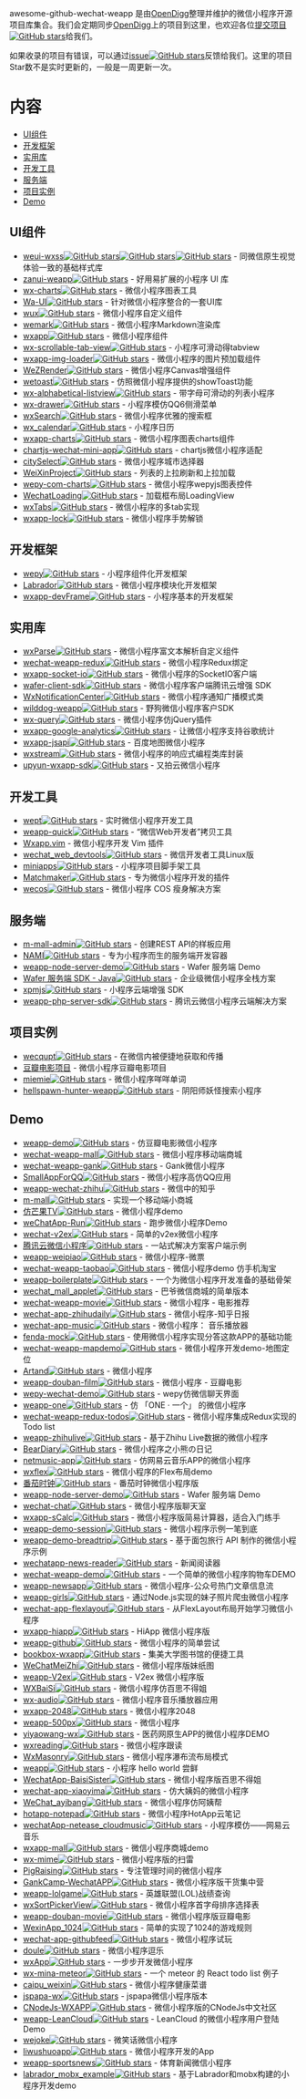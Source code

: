 awesome-github-wechat-weapp 是由[OpenDigg](http://www.opendigg.com/)整理并维护的微信小程序开源项目库集合。我们会定期同步[OpenDigg](http://www.opendigg.com/tags/wechat-app)上的项目到这里，也欢迎各位[提交项目](https://github.com/opendigg/opending-share-projects)[![GitHub stars](https://img.shields.io/github/stars/opendigg/opending-share-projects.svg?style=flat&label=Star)](https://github.com/opendigg/opending-share-projects/stargazers)给我们。 

如果收录的项目有错误，可以通过[issue](https://github.com/opendigg/awesome-github-wechat-weapp/issues)[![GitHub stars](https://img.shields.io/github/stars/opendigg/awesome-github-wechat-weapp/issues.svg?style=flat&label=Star)](https://github.com/opendigg/awesome-github-wechat-weapp/issues/stargazers)反馈给我们。这里的项目Star数不是实时更新的，一般是一周更新一次。 

# 内容 

- [UI组件](#UI组件) 
- [开发框架](#开发框架) 
- [实用库](#实用库) 
- [开发工具](#开发工具) 
- [服务端](#服务端) 
- [项目实例](#项目实例) 
- [Demo](#Demo) 

## UI组件 

- [weui-wxss](https://github.com/weui/weui-wxss)[![GitHub stars](https://img.shields.io/github/stars/weui/weui-wxss.svg?style=flat&label=Star)](https://github.com/weui/weui-wxss/stargazers)[![GitHub stars](https://img.shields.io/github/stars/weui/weui-wxss.svg?style=flat&label=Star)](https://github.com/weui/weui-wxss/stargazers)[![GitHub stars](https://img.shields.io/github/stars/weui/weui-wxss/stargazers.svg?style=flat&label=Star)](https://github.com/weui/weui-wxss/stargazers/stargazers)  - 同微信原生视觉体验一致的基础样式库 
- [zanui-weapp](https://github.com/youzan/zanui-weapp)[![GitHub stars](https://img.shields.io/github/stars/youzan/zanui-weapp.svg?style=flat&label=Star)](https://github.com/youzan/zanui-weapp/stargazers)  - 好用易扩展的小程序 UI 库 
- [wx-charts](https://github.com/xiaolin3303/wx-charts)[![GitHub stars](https://img.shields.io/github/stars/xiaolin3303/wx-charts.svg?style=flat&label=Star)](https://github.com/xiaolin3303/wx-charts/stargazers)  - 微信小程序图表工具 
- [Wa-UI](https://github.com/liujians/Wa-UI)[![GitHub stars](https://img.shields.io/github/stars/liujians/Wa-UI.svg?style=flat&label=Star)](https://github.com/liujians/Wa-UI/stargazers)  - 针对微信小程序整合的一套UI库 
- [wux](https://github.com/skyvow/wux)[![GitHub stars](https://img.shields.io/github/stars/skyvow/wux.svg?style=flat&label=Star)](https://github.com/skyvow/wux/stargazers)  - 微信小程序自定义组件 
- [wemark](https://github.com/TooBug/wemark)[![GitHub stars](https://img.shields.io/github/stars/TooBug/wemark.svg?style=flat&label=Star)](https://github.com/TooBug/wemark/stargazers)  - 微信小程序Markdown渲染库 
- [wxapp](https://github.com/youzouzou/wxapp)[![GitHub stars](https://img.shields.io/github/stars/youzouzou/wxapp.svg?style=flat&label=Star)](https://github.com/youzouzou/wxapp/stargazers)  - 微信小程序组件 
- [wx-scrollable-tab-view](https://github.com/zhongjie-chen/wx-scrollable-tab-view)[![GitHub stars](https://img.shields.io/github/stars/zhongjie-chen/wx-scrollable-tab-view.svg?style=flat&label=Star)](https://github.com/zhongjie-chen/wx-scrollable-tab-view/stargazers)  - 小程序可滑动得tabview 
- [wxapp-img-loader](https://github.com/o2team/wxapp-img-loader)[![GitHub stars](https://img.shields.io/github/stars/o2team/wxapp-img-loader.svg?style=flat&label=Star)](https://github.com/o2team/wxapp-img-loader/stargazers)  - 微信小程序的图片预加载组件 
- [WeZRender](https://github.com/guyoung/WeZRender)[![GitHub stars](https://img.shields.io/github/stars/guyoung/WeZRender.svg?style=flat&label=Star)](https://github.com/guyoung/WeZRender/stargazers)  - 微信小程序Canvas增强组件 
- [wetoast](https://github.com/kiinlam/wetoast)[![GitHub stars](https://img.shields.io/github/stars/kiinlam/wetoast.svg?style=flat&label=Star)](https://github.com/kiinlam/wetoast/stargazers)  - 仿照微信小程序提供的showToast功能 
- [wx-alphabetical-listview](https://github.com/zhongjie-chen/wx-alphabetical-listview)[![GitHub stars](https://img.shields.io/github/stars/zhongjie-chen/wx-alphabetical-listview.svg?style=flat&label=Star)](https://github.com/zhongjie-chen/wx-alphabetical-listview/stargazers)  - 带字母可滑动的列表小程序 
- [wx-drawer](https://github.com/zhongjie-chen/wx-drawer)[![GitHub stars](https://img.shields.io/github/stars/zhongjie-chen/wx-drawer.svg?style=flat&label=Star)](https://github.com/zhongjie-chen/wx-drawer/stargazers)  - 小程序模仿QQ6侧滑菜单 
- [wxSearch](https://github.com/icindy/wxSearch)[![GitHub stars](https://img.shields.io/github/stars/icindy/wxSearch.svg?style=flat&label=Star)](https://github.com/icindy/wxSearch/stargazers)  - 微信小程序优雅的搜索框 
- [wx_calendar](https://github.com/treadpit/wx_calendar)[![GitHub stars](https://img.shields.io/github/stars/treadpit/wx_calendar.svg?style=flat&label=Star)](https://github.com/treadpit/wx_calendar/stargazers)  - 小程序日历 
- [wxapp-charts](https://github.com/hawx1993/wxapp-charts)[![GitHub stars](https://img.shields.io/github/stars/hawx1993/wxapp-charts.svg?style=flat&label=Star)](https://github.com/hawx1993/wxapp-charts/stargazers)  - 微信小程序图表charts组件 
- [chartjs-wechat-mini-app](https://github.com/xiabingwu/chartjs-wechat-mini-app)[![GitHub stars](https://img.shields.io/github/stars/xiabingwu/chartjs-wechat-mini-app.svg?style=flat&label=Star)](https://github.com/xiabingwu/chartjs-wechat-mini-app/stargazers)  - chartjs微信小程序适配 
- [citySelect](https://github.com/chenjinxinlove/citySelect)[![GitHub stars](https://img.shields.io/github/stars/chenjinxinlove/citySelect.svg?style=flat&label=Star)](https://github.com/chenjinxinlove/citySelect/stargazers)  - 微信小程序城市选择器 
- [WeiXinProject](https://github.com/lidong1665/WeiXinProject)[![GitHub stars](https://img.shields.io/github/stars/lidong1665/WeiXinProject.svg?style=flat&label=Star)](https://github.com/lidong1665/WeiXinProject/stargazers)  - 列表的上拉刷新和上拉加载 
- [wepy-com-charts](https://github.com/CalvinHong/wepy-com-charts)[![GitHub stars](https://img.shields.io/github/stars/CalvinHong/wepy-com-charts.svg?style=flat&label=Star)](https://github.com/CalvinHong/wepy-com-charts/stargazers)  - 微信小程序wepyjs图表控件 
- [WechatLoading](https://github.com/qq273681448/WechatLoading)[![GitHub stars](https://img.shields.io/github/stars/qq273681448/WechatLoading.svg?style=flat&label=Star)](https://github.com/qq273681448/WechatLoading/stargazers)  - 加载框布局LoadingView 
- [wxTabs](https://github.com/hss01248/wxTabs)[![GitHub stars](https://img.shields.io/github/stars/hss01248/wxTabs.svg?style=flat&label=Star)](https://github.com/hss01248/wxTabs/stargazers)  - 微信小程序的多tab实现 
- [wxapp-lock](https://github.com/demi520/wxapp-lock)[![GitHub stars](https://img.shields.io/github/stars/demi520/wxapp-lock.svg?style=flat&label=Star)](https://github.com/demi520/wxapp-lock/stargazers)  - 微信小程序手势解锁 

## 开发框架 

- [wepy](https://github.com/wepyjs/wepy)[![GitHub stars](https://img.shields.io/github/stars/wepyjs/wepy.svg?style=flat&label=Star)](https://github.com/wepyjs/wepy/stargazers)  - 小程序组件化开发框架 
- [Labrador](https://github.com/maichong/labrador)[![GitHub stars](https://img.shields.io/github/stars/maichong/labrador.svg?style=flat&label=Star)](https://github.com/maichong/labrador/stargazers)  - 微信小程序模块化开发框架 
- [wxapp-devFrame](https://github.com/hss01248/wxapp-devFrame)[![GitHub stars](https://img.shields.io/github/stars/hss01248/wxapp-devFrame.svg?style=flat&label=Star)](https://github.com/hss01248/wxapp-devFrame/stargazers)  - 小程序基本的开发框架 

## 实用库 

- [wxParse](https://github.com/icindy/wxParse)[![GitHub stars](https://img.shields.io/github/stars/icindy/wxParse.svg?style=flat&label=Star)](https://github.com/icindy/wxParse/stargazers)  - 微信小程序富文本解析自定义组件 
- [wechat-weapp-redux](https://github.com/charleyw/wechat-weapp-redux)[![GitHub stars](https://img.shields.io/github/stars/charleyw/wechat-weapp-redux.svg?style=flat&label=Star)](https://github.com/charleyw/wechat-weapp-redux/stargazers)  - 微信小程序Redux绑定 
- [wxapp-socket-io](https://github.com/fanweixiao/wxapp-socket-io)[![GitHub stars](https://img.shields.io/github/stars/fanweixiao/wxapp-socket-io.svg?style=flat&label=Star)](https://github.com/fanweixiao/wxapp-socket-io/stargazers)  - 微信小程序的SocketIO客户端 
- [wafer-client-sdk](https://github.com/tencentyun/weapp-client-sdk)[![GitHub stars](https://img.shields.io/github/stars/tencentyun/weapp-client-sdk.svg?style=flat&label=Star)](https://github.com/tencentyun/weapp-client-sdk/stargazers)  - 微信小程序客户端腾讯云增强 SDK 
- [WxNotificationCenter](https://github.com/icindy/WxNotificationCenter)[![GitHub stars](https://img.shields.io/github/stars/icindy/WxNotificationCenter.svg?style=flat&label=Star)](https://github.com/icindy/WxNotificationCenter/stargazers)  - 微信小程序通知广播模式类 
- [wilddog-weapp](https://github.com/WildDogTeam/wilddog-weapp)[![GitHub stars](https://img.shields.io/github/stars/WildDogTeam/wilddog-weapp.svg?style=flat&label=Star)](https://github.com/WildDogTeam/wilddog-weapp/stargazers)  - 野狗微信小程序客户SDK 
- [wx-query](https://github.com/stephenml/wx-query)[![GitHub stars](https://img.shields.io/github/stars/stephenml/wx-query.svg?style=flat&label=Star)](https://github.com/stephenml/wx-query/stargazers)  - 微信小程序仿jQuery插件 
- [wxapp-google-analytics](https://github.com/rchunping/wxapp-google-analytics)[![GitHub stars](https://img.shields.io/github/stars/rchunping/wxapp-google-analytics.svg?style=flat&label=Star)](https://github.com/rchunping/wxapp-google-analytics/stargazers)  - 让微信小程序支持谷歌统计 
- [wxapp-jsapi](https://github.com/baidumapapi/wxapp-jsapi)[![GitHub stars](https://img.shields.io/github/stars/baidumapapi/wxapp-jsapi.svg?style=flat&label=Star)](https://github.com/baidumapapi/wxapp-jsapi/stargazers)  - 百度地图微信小程序 
- [wxstream](https://github.com/wpcfan/wxstream)[![GitHub stars](https://img.shields.io/github/stars/wpcfan/wxstream.svg?style=flat&label=Star)](https://github.com/wpcfan/wxstream/stargazers)  - 微信小程序的响应式编程类库封装 
- [upyun-wxapp-sdk](https://github.com/upyun/upyun-wxapp-sdk)[![GitHub stars](https://img.shields.io/github/stars/upyun/upyun-wxapp-sdk.svg?style=flat&label=Star)](https://github.com/upyun/upyun-wxapp-sdk/stargazers)  - 又拍云微信小程序 

## 开发工具 

- [wept](https://github.com/chemzqm/wept)[![GitHub stars](https://img.shields.io/github/stars/chemzqm/wept.svg?style=flat&label=Star)](https://github.com/chemzqm/wept/stargazers)  - 实时微信小程序开发工具 
- [weapp-quick](https://github.com/phodal/weapp-quick)[![GitHub stars](https://img.shields.io/github/stars/phodal/weapp-quick.svg?style=flat&label=Star)](https://github.com/phodal/weapp-quick/stargazers)  - “微信Web开发者”拷贝工具 
- [Wxapp.vim](https://github.com/chemzqm/wxapp.vim)  - 微信小程序开发 Vim 插件 
- [wechat_web_devtools](https://github.com/yuan1994/wechat_web_devtools)[![GitHub stars](https://img.shields.io/github/stars/yuan1994/wechat_web_devtools.svg?style=flat&label=Star)](https://github.com/yuan1994/wechat_web_devtools/stargazers)  - 微信开发者工具Linux版 
- [miniapps](https://github.com/DDFE/miniapps)[![GitHub stars](https://img.shields.io/github/stars/DDFE/miniapps.svg?style=flat&label=Star)](https://github.com/DDFE/miniapps/stargazers)  - 小程序项目脚手架工具 
- [Matchmaker](https://github.com/lypeer/Matchmaker)[![GitHub stars](https://img.shields.io/github/stars/lypeer/Matchmaker.svg?style=flat&label=Star)](https://github.com/lypeer/Matchmaker/stargazers)  - 专为微信小程序开发的插件 
- [wecos](https://github.com/tencentyun/wecos)[![GitHub stars](https://img.shields.io/github/stars/tencentyun/wecos.svg?style=flat&label=Star)](https://github.com/tencentyun/wecos/stargazers)  - 微信小程序 COS 瘦身解决方案 

## 服务端 

- [m-mall-admin](https://github.com/skyvow/m-mall-admin)[![GitHub stars](https://img.shields.io/github/stars/skyvow/m-mall-admin.svg?style=flat&label=Star)](https://github.com/skyvow/m-mall-admin/stargazers)  - 创建REST API的样板应用 
- [NAMI](https://github.com/wodenwang/nami)[![GitHub stars](https://img.shields.io/github/stars/wodenwang/nami.svg?style=flat&label=Star)](https://github.com/wodenwang/nami/stargazers)  - 专为小程序而生的服务端开发容器 
- [weapp-node-server-demo](https://github.com/tencentyun/weapp-node-server-demo)[![GitHub stars](https://img.shields.io/github/stars/tencentyun/weapp-node-server-demo.svg?style=flat&label=Star)](https://github.com/tencentyun/weapp-node-server-demo/stargazers)  - Wafer 服务端 Demo 
- [Wafer 服务端 SDK - Java](https://github.com/tencentyun/weapp-java-server-sdk)[![GitHub stars](https://img.shields.io/github/stars/tencentyun/weapp-java-server-sdk.svg?style=flat&label=Star)](https://github.com/tencentyun/weapp-java-server-sdk/stargazers)  - 企业级微信小程序全栈方案 
- [xpmjs](https://github.com/XpmJS/xpmjs)[![GitHub stars](https://img.shields.io/github/stars/XpmJS/xpmjs.svg?style=flat&label=Star)](https://github.com/XpmJS/xpmjs/stargazers)  - 小程序云端增强 SDK 
- [weapp-php-server-sdk](https://github.com/tencentyun/weapp-php-server-sdk)[![GitHub stars](https://img.shields.io/github/stars/tencentyun/weapp-php-server-sdk.svg?style=flat&label=Star)](https://github.com/tencentyun/weapp-php-server-sdk/stargazers)  - 腾讯云微信小程序云端解决方案 

## 项目实例 

- [wecqupt](https://github.com/lanshan-studio/wecqupt)[![GitHub stars](https://img.shields.io/github/stars/lanshan-studio/wecqupt.svg?style=flat&label=Star)](https://github.com/lanshan-studio/wecqupt/stargazers)  - 在微信内被便捷地获取和传播 
- [豆瓣电影项目](https://github.com/songhaoreact/豆瓣电影项目)  - 微信小程序豆瓣电影项目 
- [miemie](https://github.com/airingursb/miemie)[![GitHub stars](https://img.shields.io/github/stars/airingursb/miemie.svg?style=flat&label=Star)](https://github.com/airingursb/miemie/stargazers)  - 微信小程序咩咩单词 
- [hellspawn-hunter-weapp](https://github.com/bluedazzle/hellspawn-hunter-weapp)[![GitHub stars](https://img.shields.io/github/stars/bluedazzle/hellspawn-hunter-weapp.svg?style=flat&label=Star)](https://github.com/bluedazzle/hellspawn-hunter-weapp/stargazers)  - 阴阳师妖怪搜索小程序 

## Demo 

- [weapp-demo](https://github.com/zce/weapp-demo)[![GitHub stars](https://img.shields.io/github/stars/zce/weapp-demo.svg?style=flat&label=Star)](https://github.com/zce/weapp-demo/stargazers)  - 仿豆瓣电影微信小程序 
- [wechat-weapp-mall](https://github.com/liuxuanqiang/wechat-weapp-mall)[![GitHub stars](https://img.shields.io/github/stars/liuxuanqiang/wechat-weapp-mall.svg?style=flat&label=Star)](https://github.com/liuxuanqiang/wechat-weapp-mall/stargazers)  - 微信小程序移动端商城 
- [wechat-weapp-gank](https://github.com/lypeer/wechat-weapp-gank)[![GitHub stars](https://img.shields.io/github/stars/lypeer/wechat-weapp-gank.svg?style=flat&label=Star)](https://github.com/lypeer/wechat-weapp-gank/stargazers)  - Gank微信小程序 
- [SmallAppForQQ](https://github.com/xiehui999/SmallAppForQQ)[![GitHub stars](https://img.shields.io/github/stars/xiehui999/SmallAppForQQ.svg?style=flat&label=Star)](https://github.com/xiehui999/SmallAppForQQ/stargazers)  - 微信小程序高仿QQ应用 
- [weapp-wechat-zhihu](https://github.com/RebeccaHanjw/weapp-wechat-zhihu)[![GitHub stars](https://img.shields.io/github/stars/RebeccaHanjw/weapp-wechat-zhihu.svg?style=flat&label=Star)](https://github.com/RebeccaHanjw/weapp-wechat-zhihu/stargazers)  - 微信中的知乎 
- [m-mall](https://github.com/skyvow/m-mall)[![GitHub stars](https://img.shields.io/github/stars/skyvow/m-mall.svg?style=flat&label=Star)](https://github.com/skyvow/m-mall/stargazers)  - 实现一个移动端小商城 
- [仿芒果TV](https://github.com/web-Marker/wechat-Development)[![GitHub stars](https://img.shields.io/github/stars/web-Marker/wechat-Development.svg?style=flat&label=Star)](https://github.com/web-Marker/wechat-Development/stargazers)  - 微信小程序demo 
- [weChatApp-Run](https://github.com/alanwangmodify/weChatApp-Run)[![GitHub stars](https://img.shields.io/github/stars/alanwangmodify/weChatApp-Run.svg?style=flat&label=Star)](https://github.com/alanwangmodify/weChatApp-Run/stargazers)  - 跑步微信小程序Demo 
- [wechat-v2ex](https://github.com/jectychen/wechat-v2ex)[![GitHub stars](https://img.shields.io/github/stars/jectychen/wechat-v2ex.svg?style=flat&label=Star)](https://github.com/jectychen/wechat-v2ex/stargazers)  - 简单的v2ex微信小程序 
- [腾讯云微信小程序](https://github.com/tencentyun/weapp-client-demo)[![GitHub stars](https://img.shields.io/github/stars/tencentyun/weapp-client-demo.svg?style=flat&label=Star)](https://github.com/tencentyun/weapp-client-demo/stargazers)  - 一站式解决方案客户端示例 
- [weapp-weipiao](https://github.com/wangmingjob/weapp-weipiao)[![GitHub stars](https://img.shields.io/github/stars/wangmingjob/weapp-weipiao.svg?style=flat&label=Star)](https://github.com/wangmingjob/weapp-weipiao/stargazers)  - 微信小程序-微票 
- [wechat-weapp-taobao](https://github.com/ChangQing666/wechat-weapp-taobao)[![GitHub stars](https://img.shields.io/github/stars/ChangQing666/wechat-weapp-taobao.svg?style=flat&label=Star)](https://github.com/ChangQing666/wechat-weapp-taobao/stargazers)  - 微信小程序demo 仿手机淘宝 
- [weapp-boilerplate](https://github.com/zce/weapp-boilerplate)[![GitHub stars](https://img.shields.io/github/stars/zce/weapp-boilerplate.svg?style=flat&label=Star)](https://github.com/zce/weapp-boilerplate/stargazers)  - 一个为微信小程序开发准备的基础骨架 
- [wechat_mall_applet](https://github.com/bayetech/wechat_mall_applet)[![GitHub stars](https://img.shields.io/github/stars/bayetech/wechat_mall_applet.svg?style=flat&label=Star)](https://github.com/bayetech/wechat_mall_applet/stargazers)  - 巴爷微信商城的简单版本 
- [wechat-weapp-movie](https://github.com/yesifeng/wechat-weapp-movie)[![GitHub stars](https://img.shields.io/github/stars/yesifeng/wechat-weapp-movie.svg?style=flat&label=Star)](https://github.com/yesifeng/wechat-weapp-movie/stargazers)  - 微信小程序 - 电影推荐 
- [wechat-app-zhihudaily](https://github.com/myronliu347/wechat-app-zhihudaily)[![GitHub stars](https://img.shields.io/github/stars/myronliu347/wechat-app-zhihudaily.svg?style=flat&label=Star)](https://github.com/myronliu347/wechat-app-zhihudaily/stargazers)  - 微信小程序-知乎日报 
- [wechat-app-music](https://github.com/eyasliu/wechat-app-music)[![GitHub stars](https://img.shields.io/github/stars/eyasliu/wechat-app-music.svg?style=flat&label=Star)](https://github.com/eyasliu/wechat-app-music/stargazers)  - 微信小程序： 音乐播放器 
- [fenda-mock](https://github.com/davedavehong/fenda-mock)[![GitHub stars](https://img.shields.io/github/stars/davedavehong/fenda-mock.svg?style=flat&label=Star)](https://github.com/davedavehong/fenda-mock/stargazers)  - 使用微信小程序实现分答这款APP的基础功能 
- [wechat-weapp-mapdemo](https://github.com/giscafer/wechat-weapp-mapdemo)[![GitHub stars](https://img.shields.io/github/stars/giscafer/wechat-weapp-mapdemo.svg?style=flat&label=Star)](https://github.com/giscafer/wechat-weapp-mapdemo/stargazers)  - 微信小程序开发demo-地图定位 
- [Artand](https://github.com/SuperKieran/weapp-artand)[![GitHub stars](https://img.shields.io/github/stars/SuperKieran/weapp-artand.svg?style=flat&label=Star)](https://github.com/SuperKieran/weapp-artand/stargazers)  - 微信小程序 
- [weapp-douban-film](https://github.com/hingsir/weapp-douban-film)[![GitHub stars](https://img.shields.io/github/stars/hingsir/weapp-douban-film.svg?style=flat&label=Star)](https://github.com/hingsir/weapp-douban-film/stargazers)  - 微信小程序 - 豆瓣电影 
- [wepy-wechat-demo](https://github.com/wepyjs/wepy-wechat-demo)[![GitHub stars](https://img.shields.io/github/stars/wepyjs/wepy-wechat-demo.svg?style=flat&label=Star)](https://github.com/wepyjs/wepy-wechat-demo/stargazers)  - wepy仿微信聊天界面 
- [weapp-one](https://github.com/ahonn/weapp-one)[![GitHub stars](https://img.shields.io/github/stars/ahonn/weapp-one.svg?style=flat&label=Star)](https://github.com/ahonn/weapp-one/stargazers)  - 仿 「ONE · 一个」 的微信小程序 
- [wechat-weapp-redux-todos](https://github.com/charleyw/wechat-weapp-redux-todos)[![GitHub stars](https://img.shields.io/github/stars/charleyw/wechat-weapp-redux-todos.svg?style=flat&label=Star)](https://github.com/charleyw/wechat-weapp-redux-todos/stargazers)  - 微信小程序集成Redux实现的Todo list 
- [weapp-zhihulive](https://github.com/dongweiming/weapp-zhihulive)[![GitHub stars](https://img.shields.io/github/stars/dongweiming/weapp-zhihulive.svg?style=flat&label=Star)](https://github.com/dongweiming/weapp-zhihulive/stargazers)  - 基于Zhihu Live数据的微信小程序 
- [BearDiary](https://github.com/harveyqing/BearDiary)[![GitHub stars](https://img.shields.io/github/stars/harveyqing/BearDiary.svg?style=flat&label=Star)](https://github.com/harveyqing/BearDiary/stargazers)  - 微信小程序之小熊の日记 
- [netmusic-app](https://github.com/sqaiyan/netmusic-app)[![GitHub stars](https://img.shields.io/github/stars/sqaiyan/netmusic-app.svg?style=flat&label=Star)](https://github.com/sqaiyan/netmusic-app/stargazers)  - 仿网易云音乐APP的微信小程序 
- [wxflex](https://github.com/icindy/wxflex)[![GitHub stars](https://img.shields.io/github/stars/icindy/wxflex.svg?style=flat&label=Star)](https://github.com/icindy/wxflex/stargazers)  - 微信小程序的Flex布局demo 
- [番茄时钟](https://github.com/kraaas/timer)[![GitHub stars](https://img.shields.io/github/stars/kraaas/timer.svg?style=flat&label=Star)](https://github.com/kraaas/timer/stargazers)  - 番茄时钟微信小程序版 
- [weapp-node-server-demo](https://github.com/tencentyun/weapp-node-server-demo)[![GitHub stars](https://img.shields.io/github/stars/tencentyun/weapp-node-server-demo.svg?style=flat&label=Star)](https://github.com/tencentyun/weapp-node-server-demo/stargazers)  - Wafer 服务端 Demo 
- [wechat-chat](https://github.com/ericzyh/wechat-chat)[![GitHub stars](https://img.shields.io/github/stars/ericzyh/wechat-chat.svg?style=flat&label=Star)](https://github.com/ericzyh/wechat-chat/stargazers)  - 微信小程序版聊天室 
- [wxapp-sCalc](https://github.com/dunizb/wxapp-sCalc)[![GitHub stars](https://img.shields.io/github/stars/dunizb/wxapp-sCalc.svg?style=flat&label=Star)](https://github.com/dunizb/wxapp-sCalc/stargazers)  - 微信小程序版简易计算器，适合入门练手 
- [weapp-demo-session](https://github.com/CFETeam/weapp-demo-session)[![GitHub stars](https://img.shields.io/github/stars/CFETeam/weapp-demo-session.svg?style=flat&label=Star)](https://github.com/CFETeam/weapp-demo-session/stargazers)  - 微信小程序示例一笔到底 
- [weapp-demo-breadtrip](https://github.com/romoo/weapp-demo-breadtrip)[![GitHub stars](https://img.shields.io/github/stars/romoo/weapp-demo-breadtrip.svg?style=flat&label=Star)](https://github.com/romoo/weapp-demo-breadtrip/stargazers)  - 基于面包旅行 API 制作的微信小程序示例 
- [wechatapp-news-reader](https://github.com/vace/wechatapp-news-reader)[![GitHub stars](https://img.shields.io/github/stars/vace/wechatapp-news-reader.svg?style=flat&label=Star)](https://github.com/vace/wechatapp-news-reader/stargazers)  - 新闻阅读器 
- [wechat-weapp-demo](https://github.com/SeptemberMaples/wechat-weapp-demo)[![GitHub stars](https://img.shields.io/github/stars/SeptemberMaples/wechat-weapp-demo.svg?style=flat&label=Star)](https://github.com/SeptemberMaples/wechat-weapp-demo/stargazers)  - 一个简单的微信小程序购物车DEMO 
- [weapp-newsapp](https://github.com/hijiangtao/weapp-newsapp)[![GitHub stars](https://img.shields.io/github/stars/hijiangtao/weapp-newsapp.svg?style=flat&label=Star)](https://github.com/hijiangtao/weapp-newsapp/stargazers)  - 微信小程序-公众号热门文章信息流 
- [weapp-girls](https://github.com/litt1e-p/weapp-girls)[![GitHub stars](https://img.shields.io/github/stars/litt1e-p/weapp-girls.svg?style=flat&label=Star)](https://github.com/litt1e-p/weapp-girls/stargazers)  - 通过Node.js实现的妹子照片爬虫微信小程序 
- [wechat-app-flexlayout](https://github.com/hardog/wechat-app-flexlayout)[![GitHub stars](https://img.shields.io/github/stars/hardog/wechat-app-flexlayout.svg?style=flat&label=Star)](https://github.com/hardog/wechat-app-flexlayout/stargazers)  - 从FlexLayout布局开始学习微信小程序 
- [wxapp-hiapp](https://github.com/BelinChung/wxapp-hiapp)[![GitHub stars](https://img.shields.io/github/stars/BelinChung/wxapp-hiapp.svg?style=flat&label=Star)](https://github.com/BelinChung/wxapp-hiapp/stargazers)  - HiApp 微信小程序版 
- [weapp-github](https://github.com/zhengxiaowai/weapp-github)[![GitHub stars](https://img.shields.io/github/stars/zhengxiaowai/weapp-github.svg?style=flat&label=Star)](https://github.com/zhengxiaowai/weapp-github/stargazers)  - 微信小程序的简单尝试 
- [bookbox-wxapp](https://github.com/ToadWoo/bookbox-wxapp)[![GitHub stars](https://img.shields.io/github/stars/ToadWoo/bookbox-wxapp.svg?style=flat&label=Star)](https://github.com/ToadWoo/bookbox-wxapp/stargazers)  - 集美大学图书馆的便捷工具 
- [WeChatMeiZhi](https://github.com/brucevanfdm/WeChatMeiZhi)[![GitHub stars](https://img.shields.io/github/stars/brucevanfdm/WeChatMeiZhi.svg?style=flat&label=Star)](https://github.com/brucevanfdm/WeChatMeiZhi/stargazers)  - 微信小程序版妹纸图 
- [weapp-V2ex](https://github.com/bestony/weapp-V2ex)[![GitHub stars](https://img.shields.io/github/stars/bestony/weapp-V2ex.svg?style=flat&label=Star)](https://github.com/bestony/weapp-V2ex/stargazers)  - V2ex 微信小程序版 
- [WXBaiSi](https://github.com/SureZhangHW/WXBaiSi)[![GitHub stars](https://img.shields.io/github/stars/SureZhangHW/WXBaiSi.svg?style=flat&label=Star)](https://github.com/SureZhangHW/WXBaiSi/stargazers)  - 微信小程序仿百思不得姐 
- [wx-audio](https://github.com/xingbofeng/wx-audio)[![GitHub stars](https://img.shields.io/github/stars/xingbofeng/wx-audio.svg?style=flat&label=Star)](https://github.com/xingbofeng/wx-audio/stargazers)  - 微信小程序音乐播放器应用 
- [wxapp-2048](https://github.com/natee/wxapp-2048)[![GitHub stars](https://img.shields.io/github/stars/natee/wxapp-2048.svg?style=flat&label=Star)](https://github.com/natee/wxapp-2048/stargazers)  - 微信小程序2048 
- [weapp-500px](https://github.com/fluency03/weapp-500px)[![GitHub stars](https://img.shields.io/github/stars/fluency03/weapp-500px.svg?style=flat&label=Star)](https://github.com/fluency03/weapp-500px/stargazers)  - 微信小程序 
- [yiyaowang-wx](https://github.com/jiabinxu/yiyaowang-wx)[![GitHub stars](https://img.shields.io/github/stars/jiabinxu/yiyaowang-wx.svg?style=flat&label=Star)](https://github.com/jiabinxu/yiyaowang-wx/stargazers)  - 医药网原生APP的微信小程序DEMO 
- [wxreading](https://github.com/gxmzjxk/wxreading)[![GitHub stars](https://img.shields.io/github/stars/gxmzjxk/wxreading.svg?style=flat&label=Star)](https://github.com/gxmzjxk/wxreading/stargazers)  - 微信小程序跟读 
- [WxMasonry](https://github.com/icindy/WxMasonry)[![GitHub stars](https://img.shields.io/github/stars/icindy/WxMasonry.svg?style=flat&label=Star)](https://github.com/icindy/WxMasonry/stargazers)  - 微信小程序瀑布流布局模式 
- [weapp](https://github.com/kunkun12/weapp)[![GitHub stars](https://img.shields.io/github/stars/kunkun12/weapp.svg?style=flat&label=Star)](https://github.com/kunkun12/weapp/stargazers)  - 小程序 hello world 尝鲜 
- [WechatApp-BaisiSister](https://github.com/Symous/WechatApp-BaisiSister)[![GitHub stars](https://img.shields.io/github/stars/Symous/WechatApp-BaisiSister.svg?style=flat&label=Star)](https://github.com/Symous/WechatApp-BaisiSister/stargazers)  - 微信小程序版百思不得姐 
- [wechat-app-xiaoyima](https://github.com/iamjs1/wechat-app-xiaoyima)[![GitHub stars](https://img.shields.io/github/stars/iamjs1/wechat-app-xiaoyima.svg?style=flat&label=Star)](https://github.com/iamjs1/wechat-app-xiaoyima/stargazers)  - 仿大姨妈的微信小程序 
- [WeChat_ayibang](https://github.com/Sukura7/WeChat_ayibang)[![GitHub stars](https://img.shields.io/github/stars/Sukura7/WeChat_ayibang.svg?style=flat&label=Star)](https://github.com/Sukura7/WeChat_ayibang/stargazers)  - 微信小程序仿阿姨帮 
- [hotapp-notepad](https://github.com/hotapp888/hotapp-notepad)[![GitHub stars](https://img.shields.io/github/stars/hotapp888/hotapp-notepad.svg?style=flat&label=Star)](https://github.com/hotapp888/hotapp-notepad/stargazers)  - 微信小程序HotApp云笔记 
- [wechatApp-netease_cloudmusic](https://github.com/MengZhaoFly/wechatApp-netease_cloudmusic)[![GitHub stars](https://img.shields.io/github/stars/MengZhaoFly/wechatApp-netease_cloudmusic.svg?style=flat&label=Star)](https://github.com/MengZhaoFly/wechatApp-netease_cloudmusic/stargazers)  - 小程序模仿——网易云音乐 
- [wxapp-mall](https://github.com/lin-xin/wxapp-mall)[![GitHub stars](https://img.shields.io/github/stars/lin-xin/wxapp-mall.svg?style=flat&label=Star)](https://github.com/lin-xin/wxapp-mall/stargazers)  - 微信小程序商城demo 
- [wx-mime](https://github.com/jsongo/wx-mime)[![GitHub stars](https://img.shields.io/github/stars/jsongo/wx-mime.svg?style=flat&label=Star)](https://github.com/jsongo/wx-mime/stargazers)  - 微信小程序版的扫雷 
- [PigRaising](https://github.com/SeaHub/PigRaising)[![GitHub stars](https://img.shields.io/github/stars/SeaHub/PigRaising.svg?style=flat&label=Star)](https://github.com/SeaHub/PigRaising/stargazers)  - 专注管理时间的微信小程序 
- [GankCamp-WechatAPP](https://github.com/iwgang/GankCamp-WechatAPP)[![GitHub stars](https://img.shields.io/github/stars/iwgang/GankCamp-WechatAPP.svg?style=flat&label=Star)](https://github.com/iwgang/GankCamp-WechatAPP/stargazers)  - 微信小程序版干货集中营 
- [weapp-lolgame](https://github.com/xiaowenxia/weapp-lolgame)[![GitHub stars](https://img.shields.io/github/stars/xiaowenxia/weapp-lolgame.svg?style=flat&label=Star)](https://github.com/xiaowenxia/weapp-lolgame/stargazers)  - 英雄联盟(LOL)战绩查询 
- [wxSortPickerView](https://github.com/icindy/wxSortPickerView)[![GitHub stars](https://img.shields.io/github/stars/icindy/wxSortPickerView.svg?style=flat&label=Star)](https://github.com/icindy/wxSortPickerView/stargazers)  - 微信小程序首字母排序选择表 
- [weapp-douban-movie](https://github.com/David-Guo/weapp-douban-movie)[![GitHub stars](https://img.shields.io/github/stars/David-Guo/weapp-douban-movie.svg?style=flat&label=Star)](https://github.com/David-Guo/weapp-douban-movie/stargazers)  - 微信小程序版豆瓣电影 
- [WexinApp_1024](https://github.com/RedLove/WexinApp_1024)[![GitHub stars](https://img.shields.io/github/stars/RedLove/WexinApp_1024.svg?style=flat&label=Star)](https://github.com/RedLove/WexinApp_1024/stargazers)  - 简单的实现了1024的游戏规则 
- [wechat-app-githubfeed](https://github.com/uniquexiaobai/wechat-app-githubfeed)[![GitHub stars](https://img.shields.io/github/stars/uniquexiaobai/wechat-app-githubfeed.svg?style=flat&label=Star)](https://github.com/uniquexiaobai/wechat-app-githubfeed/stargazers)  - 微信小程序试玩 
- [doule](https://github.com/mkxiansheng/doule)[![GitHub stars](https://img.shields.io/github/stars/mkxiansheng/doule.svg?style=flat&label=Star)](https://github.com/mkxiansheng/doule/stargazers)  - 微信小程序逗乐 
- [wxApp](https://github.com/Gavin-YYC/wxApp)[![GitHub stars](https://img.shields.io/github/stars/Gavin-YYC/wxApp.svg?style=flat&label=Star)](https://github.com/Gavin-YYC/wxApp/stargazers)  - 一步步开发微信小程序 
- [wx-mina-meteor](https://github.com/leijing7/wx-mina-meteor)[![GitHub stars](https://img.shields.io/github/stars/leijing7/wx-mina-meteor.svg?style=flat&label=Star)](https://github.com/leijing7/wx-mina-meteor/stargazers)  - 一个 meteor 的 React todo list 例子 
- [caipu_weixin](https://github.com/bestTao/caipu_weixin)[![GitHub stars](https://img.shields.io/github/stars/bestTao/caipu_weixin.svg?style=flat&label=Star)](https://github.com/bestTao/caipu_weixin/stargazers)  - 微信小程序健康菜谱 
- [jspapa-wx](https://github.com/biggerV/jspapa-wx)[![GitHub stars](https://img.shields.io/github/stars/biggerV/jspapa-wx.svg?style=flat&label=Star)](https://github.com/biggerV/jspapa-wx/stargazers)  - jspapa微信小程序版本 
- [CNodeJs-WXAPP](https://github.com/Shaman05/CNodeJs-WXAPP)[![GitHub stars](https://img.shields.io/github/stars/Shaman05/CNodeJs-WXAPP.svg?style=flat&label=Star)](https://github.com/Shaman05/CNodeJs-WXAPP/stargazers)  - 微信小程序版的CNodeJs中文社区 
- [weapp-LeanCloud](https://github.com/bestony/weapp-LeanCloud)[![GitHub stars](https://img.shields.io/github/stars/bestony/weapp-LeanCloud.svg?style=flat&label=Star)](https://github.com/bestony/weapp-LeanCloud/stargazers)  - LeanCloud 的微信小程序用户登陆Demo 
- [wejoke](https://github.com/zszdevelop/wejoke)[![GitHub stars](https://img.shields.io/github/stars/zszdevelop/wejoke.svg?style=flat&label=Star)](https://github.com/zszdevelop/wejoke/stargazers)  - 微笑话微信小程序 
- [liwushuoapp](https://github.com/chongbenben/liwushuoapp)[![GitHub stars](https://img.shields.io/github/stars/chongbenben/liwushuoapp.svg?style=flat&label=Star)](https://github.com/chongbenben/liwushuoapp/stargazers)  - 微信小程序开发的App 
- [weapp-sportsnews](https://github.com/havenxie/weapp-sportsnews)[![GitHub stars](https://img.shields.io/github/stars/havenxie/weapp-sportsnews.svg?style=flat&label=Star)](https://github.com/havenxie/weapp-sportsnews/stargazers)  - 体育新闻微信小程序 
- [labrador_mobx_example](https://github.com/spacedragon/labrador_mobx_example)[![GitHub stars](https://img.shields.io/github/stars/spacedragon/labrador_mobx_example.svg?style=flat&label=Star)](https://github.com/spacedragon/labrador_mobx_example/stargazers)  - 基于Labrador和mobx构建的小程序开发demo 
